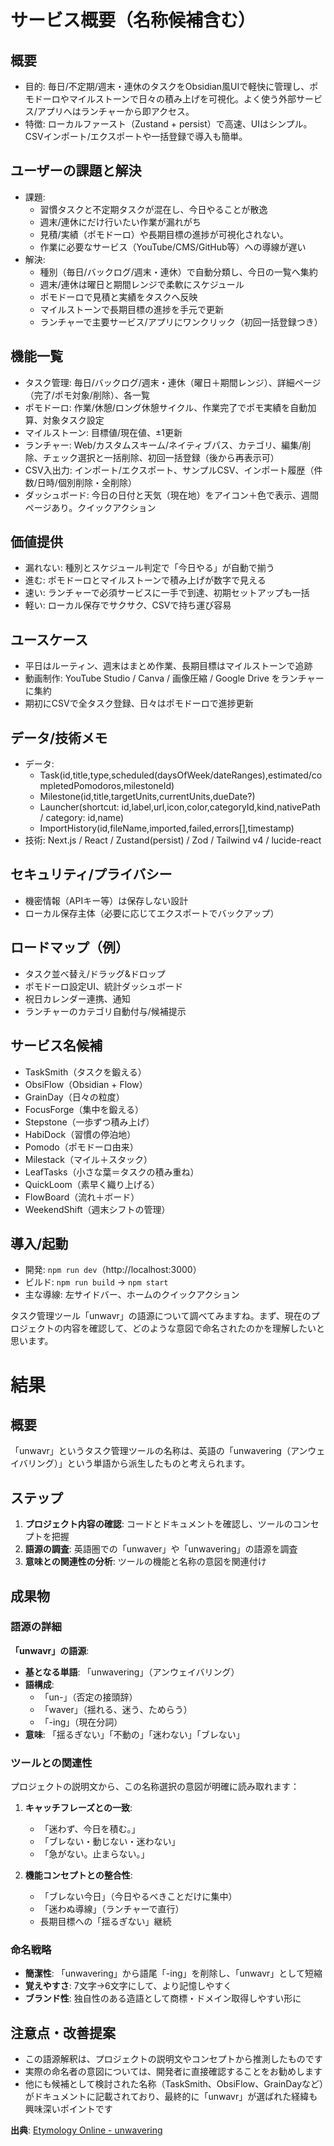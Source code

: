 # サービス概要（名称候補含む）

## 概要
- 目的: 毎日/不定期/週末・連休のタスクをObsidian風UIで軽快に管理し、ポモドーロやマイルストーンで日々の積み上げを可視化。よく使う外部サービス/アプリへはランチャーから即アクセス。
- 特徴: ローカルファースト（Zustand + persist）で高速、UIはシンプル。CSVインポート/エクスポートや一括登録で導入も簡単。

## ユーザーの課題と解決
- 課題:
  - 習慣タスクと不定期タスクが混在し、今日やることが散逸
  - 週末/連休にだけ行いたい作業が漏れがち
  - 見積/実績（ポモドーロ）や長期目標の進捗が可視化されない。
  - 作業に必要なサービス（YouTube/CMS/GitHub等）への導線が遅い
- 解決:
  - 種別（毎日/バックログ/週末・連休）で自動分類し、今日の一覧へ集約
  - 週末/連休は曜日と期間レンジで柔軟にスケジュール
  - ポモドーロで見積と実績をタスクへ反映
  - マイルストーンで長期目標の進捗を手元で更新
  - ランチャーで主要サービス/アプリにワンクリック（初回一括登録つき）

## 機能一覧
- タスク管理: 毎日/バックログ/週末・連休（曜日＋期間レンジ）、詳細ページ（完了/ポモ対象/削除）、各一覧
- ポモドーロ: 作業/休憩/ロング休憩サイクル、作業完了でポモ実績を自動加算、対象タスク設定
- マイルストーン: 目標値/現在値、±1更新
- ランチャー: Web/カスタムスキーム/ネイティブパス、カテゴリ、編集/削除、チェック選択と一括削除、初回一括登録（後から再表示可）
- CSV入出力: インポート/エクスポート、サンプルCSV、インポート履歴（件数/日時/個別削除・全削除）
- ダッシュボード: 今日の日付と天気（現在地）をアイコン＋色で表示、週間ページあり。クイックアクション

## 価値提供
- 漏れない: 種別とスケジュール判定で「今日やる」が自動で揃う
- 進む: ポモドーロとマイルストーンで積み上げが数字で見える
- 速い: ランチャーで必須サービスに一手で到達、初期セットアップも一括
- 軽い: ローカル保存でサクサク、CSVで持ち運び容易

## ユースケース
- 平日はルーティン、週末はまとめ作業、長期目標はマイルストーンで追跡
- 動画制作: YouTube Studio / Canva / 画像圧縮 / Google Drive をランチャーに集約
- 期初にCSVで全タスク登録、日々はポモドーロで進捗更新

## データ/技術メモ
- データ: 
  - Task(id,title,type,scheduled(daysOfWeek/dateRanges),estimated/completedPomodoros,milestoneId)
  - Milestone(id,title,targetUnits,currentUnits,dueDate?)
  - Launcher(shortcut: id,label,url,icon,color,categoryId,kind,nativePath / category: id,name)
  - ImportHistory(id,fileName,imported,failed,errors[],timestamp)
- 技術: Next.js / React / Zustand(persist) / Zod / Tailwind v4 / lucide-react

## セキュリティ/プライバシー
- 機密情報（APIキー等）は保存しない設計
- ローカル保存主体（必要に応じてエクスポートでバックアップ）

## ロードマップ（例）
- タスク並べ替え/ドラッグ&ドロップ
- ポモドーロ設定UI、統計ダッシュボード
- 祝日カレンダー連携、通知
- ランチャーのカテゴリ自動付与/候補提示

## サービス名候補
- TaskSmith（タスクを鍛える）
- ObsiFlow（Obsidian + Flow）
- GrainDay（日々の粒度）
- FocusForge（集中を鍛える）
- Stepstone（一歩ずつ積み上げ）
- HabiDock（習慣の停泊地）
- Pomodo（ポモドーロ由来）
- Milestack（マイル＋スタック）
- LeafTasks（小さな葉＝タスクの積み重ね）
- QuickLoom（素早く織り上げる）
- FlowBoard（流れ＋ボード）
- WeekendShift（週末シフトの管理）

## 導入/起動
- 開発: `npm run dev`（http://localhost:3000）
- ビルド: `npm run build` → `npm start`
- 主な導線: 左サイドバー、ホームのクイックアクション


タスク管理ツール「unwavr」の語源について調べてみますね。まず、現在のプロジェクトの内容を確認して、どのような意図で命名されたのかを理解したいと思います。
# 結果

## 概要
「unwavr」というタスク管理ツールの名称は、英語の「unwavering（アンウェイバリング）」という単語から派生したものと考えられます。

## ステップ
1. **プロジェクト内容の確認**: コードとドキュメントを確認し、ツールのコンセプトを把握
2. **語源の調査**: 英語圏での「unwaver」や「unwavering」の語源を調査
3. **意味との関連性の分析**: ツールの機能と名称の意図を関連付け

## 成果物

### 語源の詳細
**「unwavr」の語源**:
- **基となる単語**: 「unwavering」（アンウェイバリング）
- **語構成**: 
  - 「un-」（否定の接頭辞）
  - 「waver」（揺れる、迷う、ためらう）
  - 「-ing」（現在分詞）
- **意味**: 「揺るぎない」「不動の」「迷わない」「ブレない」

### ツールとの関連性
プロジェクトの説明文から、この名称選択の意図が明確に読み取れます：

1. **キャッチフレーズとの一致**:
   - 「迷わず、今日を積む。」
   - 「ブレない・動じない・迷わない」
   - 「急がない。止まらない。」

2. **機能コンセプトとの整合性**:
   - 「ブレない今日」（今日やるべきことだけに集中）
   - 「迷わぬ導線」（ランチャーで直行）
   - 長期目標への「揺るぎない」継続

### 命名戦略
- **簡潔性**: 「unwavering」から語尾「-ing」を削除し、「unwavr」として短縮
- **覚えやすさ**: 7文字→6文字にして、より記憶しやすく
- **ブランド性**: 独自性のある造語として商標・ドメイン取得しやすい形に

## 注意点・改善提案
- この語源解釈は、プロジェクトの説明文やコンセプトから推測したものです
- 実際の命名者の意図については、開発者に直接確認することをお勧めします
- 他にも候補として検討された名称（TaskSmith、ObsiFlow、GrainDayなど）がドキュメントに記載されており、最終的に「unwavr」が選ばれた経緯も興味深いポイントです

**出典**: [Etymology Online - unwavering](https://www.etymonline.com/jp/word/unwavering)